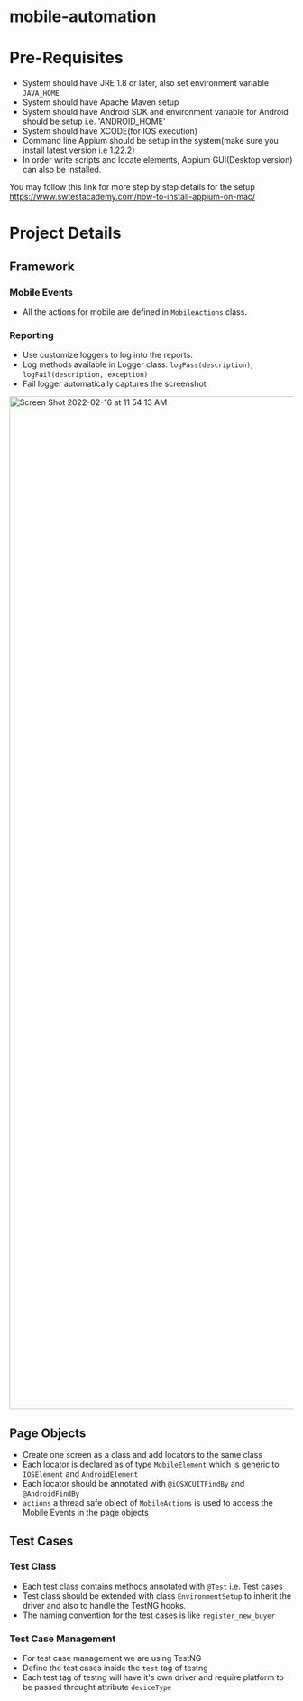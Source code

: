 # mobile-automation

# Pre-Requisites

- System should have JRE 1.8 or later, also set environment variable `JAVA_HOME`
- System should have Apache Maven setup
- System should have Android SDK and environment variable for Android should be setup i.e. 'ANDROID_HOME'
- System should have XCODE(for IOS execution)
- Command line Appium should be setup in the system(make sure you install latest version i.e 1.22.2)
- In order write scripts and locate elements, Appium GUI(Desktop version) can also be installed.

You may follow this link for more step by step details for the setup https://www.swtestacademy.com/how-to-install-appium-on-mac/

# Project Details

## Framework

### Mobile Events

- All the actions for mobile are defined in `MobileActions` class.

### Reporting

- Use customize loggers to log into the reports. 
- Log methods available in Logger class: `logPass(description)`, `logFail(description, exception)`
- Fail logger automatically captures the screenshot

<img width="1792" alt="Screen Shot 2022-02-16 at 11 54 13 AM" src="https://user-images.githubusercontent.com/17287880/154220250-9194740f-02c5-44e0-8959-63602e70f7bb.png">

## Page Objects

- Create one screen as a class and add locators to the same class
- Each locator is declared as of type `MobileElement` which is generic to `IOSElement` and `AndroidElement`
- Each locator should be annotated with `@iOSXCUITFindBy` and `@AndroidFindBy`
- `actions` a thread safe object of `MobileActions` is used to access the Mobile Events in the page objects

## Test Cases

### Test Class

- Each test class contains methods annotated with `@Test` i.e. Test cases
- Test class should be extended with class `EnvironmentSetup` to inherit the driver and also to handle the TestNG hooks.
- The naming convention for the test cases is like `register_new_buyer`

### Test Case Management

- For test case management we are using TestNG
- Define the test cases inside the `test` tag of testng
- Each test tag of testng will have it's own driver and require platform to be passed throught attribute `deviceType`
